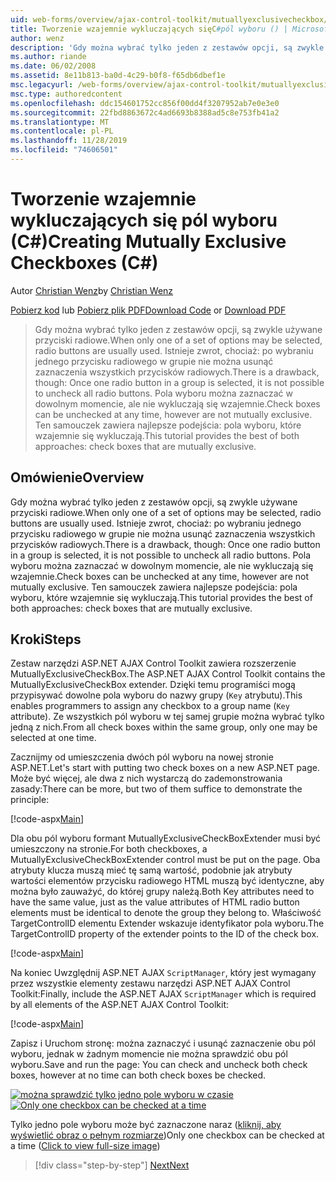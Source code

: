 ```yaml
---
uid: web-forms/overview/ajax-control-toolkit/mutuallyexclusivecheckbox/creating-mutually-exclusive-checkboxes-cs
title: Tworzenie wzajemnie wykluczających sięC#pól wyboru () | Microsoft Docs
author: wenz
description: 'Gdy można wybrać tylko jeden z zestawów opcji, są zwykle używane przyciski radiowe. Istnieje zwrot, chociaż: wybrano jeden przycisk radiowy w grupie,...'
ms.author: riande
ms.date: 06/02/2008
ms.assetid: 8e11b813-ba0d-4c29-b0f8-f65db6dbef1e
msc.legacyurl: /web-forms/overview/ajax-control-toolkit/mutuallyexclusivecheckbox/creating-mutually-exclusive-checkboxes-cs
msc.type: authoredcontent
ms.openlocfilehash: ddc154601752cc856f00dd4f3207952ab7e0e3e0
ms.sourcegitcommit: 22fbd8863672c4ad6693b8388ad5c8e753fb41a2
ms.translationtype: MT
ms.contentlocale: pl-PL
ms.lasthandoff: 11/28/2019
ms.locfileid: "74606501"
---
```

# <a name="creating-mutually-exclusive-checkboxes-c"></a><span data-ttu-id="19909-104">Tworzenie wzajemnie wykluczających się pól wyboru (C#)</span><span class="sxs-lookup"><span data-stu-id="19909-104">Creating Mutually Exclusive Checkboxes (C#)</span></span>

<span data-ttu-id="19909-105">Autor [Christian Wenz](https://github.com/wenz)</span><span class="sxs-lookup"><span data-stu-id="19909-105">by [Christian Wenz](https://github.com/wenz)</span></span>

<span data-ttu-id="19909-106">[Pobierz kod](https://download.microsoft.com/download/9/3/f/93f8daea-bebd-4821-833b-95205389c7d0/MutuallyExclusiveCheckBox0.cs.zip) lub [Pobierz plik PDF](https://download.microsoft.com/download/b/6/a/b6ae89ee-df69-4c87-9bfb-ad1eb2b23373/mutuallyexclusivecheckbox0CS.pdf)</span><span class="sxs-lookup"><span data-stu-id="19909-106">[Download Code](https://download.microsoft.com/download/9/3/f/93f8daea-bebd-4821-833b-95205389c7d0/MutuallyExclusiveCheckBox0.cs.zip) or [Download PDF](https://download.microsoft.com/download/b/6/a/b6ae89ee-df69-4c87-9bfb-ad1eb2b23373/mutuallyexclusivecheckbox0CS.pdf)</span></span>

> <span data-ttu-id="19909-107">Gdy można wybrać tylko jeden z zestawów opcji, są zwykle używane przyciski radiowe.</span><span class="sxs-lookup"><span data-stu-id="19909-107">When only one of a set of options may be selected, radio buttons are usually used.</span></span> <span data-ttu-id="19909-108">Istnieje zwrot, chociaż: po wybraniu jednego przycisku radiowego w grupie nie można usunąć zaznaczenia wszystkich przycisków radiowych.</span><span class="sxs-lookup"><span data-stu-id="19909-108">There is a drawback, though: Once one radio button in a group is selected, it is not possible to uncheck all radio buttons.</span></span> <span data-ttu-id="19909-109">Pola wyboru można zaznaczać w dowolnym momencie, ale nie wykluczają się wzajemnie.</span><span class="sxs-lookup"><span data-stu-id="19909-109">Check boxes can be unchecked at any time, however are not mutually exclusive.</span></span> <span data-ttu-id="19909-110">Ten samouczek zawiera najlepsze podejścia: pola wyboru, które wzajemnie się wykluczają.</span><span class="sxs-lookup"><span data-stu-id="19909-110">This tutorial provides the best of both approaches: check boxes that are mutually exclusive.</span></span>

## <a name="overview"></a><span data-ttu-id="19909-111">Omówienie</span><span class="sxs-lookup"><span data-stu-id="19909-111">Overview</span></span>

<span data-ttu-id="19909-112">Gdy można wybrać tylko jeden z zestawów opcji, są zwykle używane przyciski radiowe.</span><span class="sxs-lookup"><span data-stu-id="19909-112">When only one of a set of options may be selected, radio buttons are usually used.</span></span> <span data-ttu-id="19909-113">Istnieje zwrot, chociaż: po wybraniu jednego przycisku radiowego w grupie nie można usunąć zaznaczenia wszystkich przycisków radiowych.</span><span class="sxs-lookup"><span data-stu-id="19909-113">There is a drawback, though: Once one radio button in a group is selected, it is not possible to uncheck all radio buttons.</span></span> <span data-ttu-id="19909-114">Pola wyboru można zaznaczać w dowolnym momencie, ale nie wykluczają się wzajemnie.</span><span class="sxs-lookup"><span data-stu-id="19909-114">Check boxes can be unchecked at any time, however are not mutually exclusive.</span></span> <span data-ttu-id="19909-115">Ten samouczek zawiera najlepsze podejścia: pola wyboru, które wzajemnie się wykluczają.</span><span class="sxs-lookup"><span data-stu-id="19909-115">This tutorial provides the best of both approaches: check boxes that are mutually exclusive.</span></span>

## <a name="steps"></a><span data-ttu-id="19909-116">Kroki</span><span class="sxs-lookup"><span data-stu-id="19909-116">Steps</span></span>

<span data-ttu-id="19909-117">Zestaw narzędzi ASP.NET AJAX Control Toolkit zawiera rozszerzenie MutuallyExclusiveCheckBox.</span><span class="sxs-lookup"><span data-stu-id="19909-117">The ASP.NET AJAX Control Toolkit contains the MutuallyExclusiveCheckBox extender.</span></span> <span data-ttu-id="19909-118">Dzięki temu programiści mogą przypisywać dowolne pola wyboru do nazwy grupy (`Key` atrybutu).</span><span class="sxs-lookup"><span data-stu-id="19909-118">This enables programmers to assign any checkbox to a group name (`Key` attribute).</span></span> <span data-ttu-id="19909-119">Ze wszystkich pól wyboru w tej samej grupie można wybrać tylko jedną z nich.</span><span class="sxs-lookup"><span data-stu-id="19909-119">From all check boxes within the same group, only one may be selected at one time.</span></span>

<span data-ttu-id="19909-120">Zacznijmy od umieszczenia dwóch pól wyboru na nowej stronie ASP.NET.</span><span class="sxs-lookup"><span data-stu-id="19909-120">Let's start with putting two check boxes on a new ASP.NET page.</span></span> <span data-ttu-id="19909-121">Może być więcej, ale dwa z nich wystarczą do zademonstrowania zasady:</span><span class="sxs-lookup"><span data-stu-id="19909-121">There can be more, but two of them suffice to demonstrate the principle:</span></span>

[!code-aspx[Main](creating-mutually-exclusive-checkboxes-cs/samples/sample1.aspx)]

<span data-ttu-id="19909-122">Dla obu pól wyboru formant MutuallyExclusiveCheckBoxExtender musi być umieszczony na stronie.</span><span class="sxs-lookup"><span data-stu-id="19909-122">For both checkboxes, a MutuallyExclusiveCheckBoxExtender control must be put on the page.</span></span> <span data-ttu-id="19909-123">Oba atrybuty klucza muszą mieć tę samą wartość, podobnie jak atrybuty wartości elementów przycisku radiowego HTML muszą być identyczne, aby można było zauważyć, do której grupy należą.</span><span class="sxs-lookup"><span data-stu-id="19909-123">Both Key attributes need to have the same value, just as the value attributes of HTML radio button elements must be identical to denote the group they belong to.</span></span> <span data-ttu-id="19909-124">Właściwość TargetControlID elementu Extender wskazuje identyfikator pola wyboru.</span><span class="sxs-lookup"><span data-stu-id="19909-124">The TargetControlID property of the extender points to the ID of the check box.</span></span>

[!code-aspx[Main](creating-mutually-exclusive-checkboxes-cs/samples/sample2.aspx)]

<span data-ttu-id="19909-125">Na koniec Uwzględnij ASP.NET AJAX `ScriptManager`, który jest wymagany przez wszystkie elementy zestawu narzędzi ASP.NET AJAX Control Toolkit:</span><span class="sxs-lookup"><span data-stu-id="19909-125">Finally, include the ASP.NET AJAX `ScriptManager` which is required by all elements of the ASP.NET AJAX Control Toolkit:</span></span>

[!code-aspx[Main](creating-mutually-exclusive-checkboxes-cs/samples/sample3.aspx)]

<span data-ttu-id="19909-126">Zapisz i Uruchom stronę: można zaznaczyć i usunąć zaznaczenie obu pól wyboru, jednak w żadnym momencie nie można sprawdzić obu pól wyboru.</span><span class="sxs-lookup"><span data-stu-id="19909-126">Save and run the page: You can check and uncheck both check boxes, however at no time can both check boxes be checked.</span></span>

<span data-ttu-id="19909-127">[![można sprawdzić tylko jedno pole wyboru w czasie](creating-mutually-exclusive-checkboxes-cs/_static/image2.png)](creating-mutually-exclusive-checkboxes-cs/_static/image1.png)</span><span class="sxs-lookup"><span data-stu-id="19909-127">[![Only one checkbox can be checked at a time](creating-mutually-exclusive-checkboxes-cs/_static/image2.png)](creating-mutually-exclusive-checkboxes-cs/_static/image1.png)</span></span>

<span data-ttu-id="19909-128">Tylko jedno pole wyboru może być zaznaczone naraz ([kliknij, aby wyświetlić obraz o pełnym rozmiarze](creating-mutually-exclusive-checkboxes-cs/_static/image3.png))</span><span class="sxs-lookup"><span data-stu-id="19909-128">Only one checkbox can be checked at a time ([Click to view full-size image](creating-mutually-exclusive-checkboxes-cs/_static/image3.png))</span></span>

> [!div class="step-by-step"]
> [<span data-ttu-id="19909-129">Next</span><span class="sxs-lookup"><span data-stu-id="19909-129">Next</span></span>](creating-mutually-exclusive-checkboxes-vb.md)
